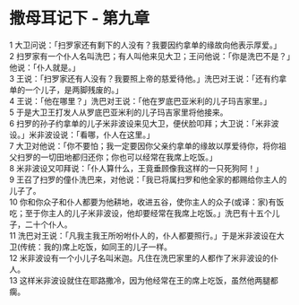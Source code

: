 # 撒母耳记下 - 第九章
  
 1 大卫问说：「扫罗家还有剩下的人没有？我要因约拿单的缘故向他表示厚爱。」  
 2 扫罗家有一个仆人名叫洗巴；有人叫他来见大卫；王问他说：「你是洗巴不是？」他说：「仆人就是。」  
 3 王说：「扫罗家还有人没有？我要照上帝的慈爱待他。」洗巴对王说：「还有约拿单的一个儿子，是两脚残废的。」  
 4 王说：「他在哪里？」洗巴对王说：「他在罗底巴亚米利的儿子玛吉家里。」  
 5 于是大卫王打发人从罗底巴亚米利的儿子玛吉家里将他接来。  
 6 扫罗的孙子约拿单的儿子米非波设来见大卫，便伏脸叩拜；大卫说：「米非波设。」米非波设说：「看哪，仆人在这里。」  
 7 大卫对他说：「你不要怕；我一定要因你父亲约拿单的缘故以厚爱待你，将你祖父扫罗的一切田地都归还你；你也可以经常在我席上吃饭。」  
 8 米非波设又叩拜说：「仆人算什么，王竟垂顾像我这样的一只死狗阿！」  
 9 王召了扫罗的僮仆洗巴来，对他说：「我已将属扫罗和他全家的都赐给你主人的儿子了。  
 10 你和你众子和仆人都要为他耕地，收进五谷，使你主人的众子(或译：家)有饭吃；至于你主人的儿子米非波设，他却要经常在我席上吃饭。」洗巴有十五个儿子，二十个仆人。  
 11 洗巴对王说：「凡我主我王所吩咐仆人的，仆人都要照行。」于是米非波设在大卫(传统：我的)席上吃饭，如同王的儿子一样。  
 12 米非波设有一个小儿子名叫米迦。凡住在洗巴家里的人都作了米非波设的仆人。  
 13 这样米非波设就住在耶路撒冷，因为他经常在王的席上吃饭，虽然他两腿都瘸。